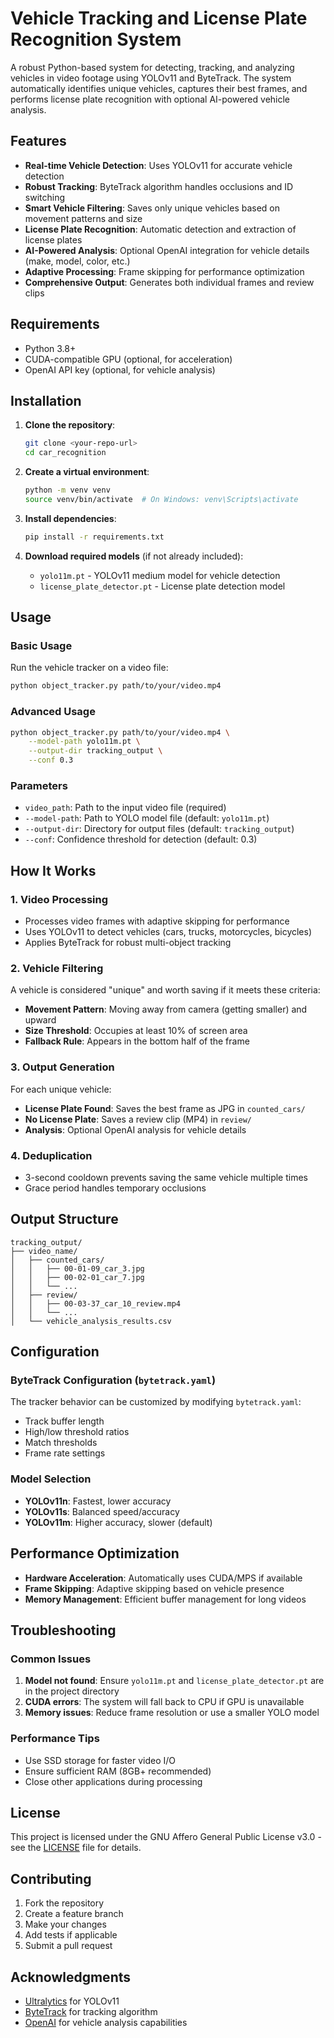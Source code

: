 # Vehicle Tracking and License Plate Recognition System

A robust Python-based system for detecting, tracking, and analyzing vehicles in video footage using YOLOv11 and ByteTrack. The system automatically identifies unique vehicles, captures their best frames, and performs license plate recognition with optional AI-powered vehicle analysis.

## Features

- **Real-time Vehicle Detection**: Uses YOLOv11 for accurate vehicle detection
- **Robust Tracking**: ByteTrack algorithm handles occlusions and ID switching
- **Smart Vehicle Filtering**: Saves only unique vehicles based on movement patterns and size
- **License Plate Recognition**: Automatic detection and extraction of license plates
- **AI-Powered Analysis**: Optional OpenAI integration for vehicle details (make, model, color, etc.)
- **Adaptive Processing**: Frame skipping for performance optimization
- **Comprehensive Output**: Generates both individual frames and review clips

## Requirements

- Python 3.8+
- CUDA-compatible GPU (optional, for acceleration)
- OpenAI API key (optional, for vehicle analysis)

## Installation

1. **Clone the repository**:
   ```bash
   git clone <your-repo-url>
   cd car_recognition
   ```

2. **Create a virtual environment**:
   ```bash
   python -m venv venv
   source venv/bin/activate  # On Windows: venv\Scripts\activate
   ```

3. **Install dependencies**:
   ```bash
   pip install -r requirements.txt
   ```

4. **Download required models** (if not already included):
   - `yolo11m.pt` - YOLOv11 medium model for vehicle detection
   - `license_plate_detector.pt` - License plate detection model

## Usage

### Basic Usage

Run the vehicle tracker on a video file:

```bash
python object_tracker.py path/to/your/video.mp4
```

### Advanced Usage

```bash
python object_tracker.py path/to/your/video.mp4 \
    --model-path yolo11m.pt \
    --output-dir tracking_output \
    --conf 0.3
```

### Parameters

- `video_path`: Path to the input video file (required)
- `--model-path`: Path to YOLO model file (default: `yolo11m.pt`)
- `--output-dir`: Directory for output files (default: `tracking_output`)
- `--conf`: Confidence threshold for detection (default: 0.3)

## How It Works

### 1. Video Processing
- Processes video frames with adaptive skipping for performance
- Uses YOLOv11 to detect vehicles (cars, trucks, motorcycles, bicycles)
- Applies ByteTrack for robust multi-object tracking

### 2. Vehicle Filtering
A vehicle is considered "unique" and worth saving if it meets these criteria:
- **Movement Pattern**: Moving away from camera (getting smaller) and upward
- **Size Threshold**: Occupies at least 10% of screen area
- **Fallback Rule**: Appears in the bottom half of the frame

### 3. Output Generation
For each unique vehicle:
- **License Plate Found**: Saves the best frame as JPG in `counted_cars/`
- **No License Plate**: Saves a review clip (MP4) in `review/`
- **Analysis**: Optional OpenAI analysis for vehicle details

### 4. Deduplication
- 3-second cooldown prevents saving the same vehicle multiple times
- Grace period handles temporary occlusions

## Output Structure

```
tracking_output/
├── video_name/
│   ├── counted_cars/
│   │   ├── 00-01-09_car_3.jpg
│   │   ├── 00-02-01_car_7.jpg
│   │   └── ...
│   ├── review/
│   │   ├── 00-03-37_car_10_review.mp4
│   │   └── ...
│   └── vehicle_analysis_results.csv
```

## Configuration

### ByteTrack Configuration (`bytetrack.yaml`)
The tracker behavior can be customized by modifying `bytetrack.yaml`:
- Track buffer length
- High/low threshold ratios
- Match thresholds
- Frame rate settings

### Model Selection
- **YOLOv11n**: Fastest, lower accuracy
- **YOLOv11s**: Balanced speed/accuracy
- **YOLOv11m**: Higher accuracy, slower (default)

## Performance Optimization

- **Hardware Acceleration**: Automatically uses CUDA/MPS if available
- **Frame Skipping**: Adaptive skipping based on vehicle presence
- **Memory Management**: Efficient buffer management for long videos

## Troubleshooting

### Common Issues

1. **Model not found**: Ensure `yolo11m.pt` and `license_plate_detector.pt` are in the project directory
2. **CUDA errors**: The system will fall back to CPU if GPU is unavailable
3. **Memory issues**: Reduce frame resolution or use a smaller YOLO model

### Performance Tips

- Use SSD storage for faster video I/O
- Ensure sufficient RAM (8GB+ recommended)
- Close other applications during processing

## License

This project is licensed under the GNU Affero General Public License v3.0 - see the [LICENSE](LICENSE) file for details.

## Contributing

1. Fork the repository
2. Create a feature branch
3. Make your changes
4. Add tests if applicable
5. Submit a pull request

## Acknowledgments

- [Ultralytics](https://github.com/ultralytics/ultralytics) for YOLOv11
- [ByteTrack](https://github.com/ifzhang/ByteTrack) for tracking algorithm
- [OpenAI](https://openai.com/) for vehicle analysis capabilities 